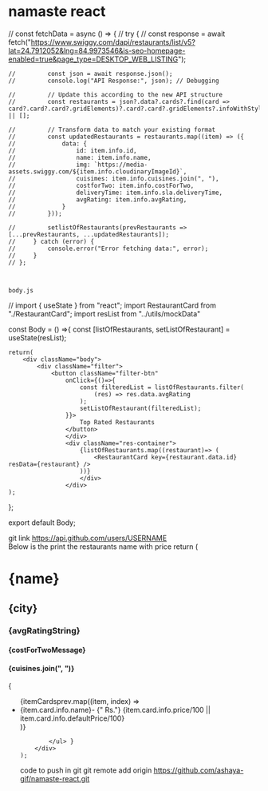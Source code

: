 # namaste react

// const fetchData = async () => {
    //     try {
    //         const response = await fetch("https://www.swiggy.com/dapi/restaurants/list/v5?lat=24.7912052&lng=84.9973546&is-seo-homepage-enabled=true&page_type=DESKTOP_WEB_LISTING");
    
    //         const json = await response.json();
    //         console.log("API Response:", json); // Debugging
    
    //         // Update this according to the new API structure
    //         const restaurants = json?.data?.cards?.find(card => card?.card?.card?.gridElements)?.card?.card?.gridElements?.infoWithStyle?.restaurants || [];
    
    //         // Transform data to match your existing format
    //         const updatedRestaurants = restaurants.map((item) => ({
    //             data: {
    //                 id: item.info.id,
    //                 name: item.info.name,
    //                 img: `https://media-assets.swiggy.com/${item.info.cloudinaryImageId}`,
    //                 cuisimes: item.info.cuisines.join(", "),
    //                 costforTwo: item.info.costForTwo,
    //                 deliveryTime: item.info.sla.deliveryTime,
    //                 avgRating: item.info.avgRating,
    //             }
    //         }));
    
    //         setlistOfRestaurants(prevRestaurants => [...prevRestaurants, ...updatedRestaurants]);
    //     } catch (error) {
    //         console.error("Error fetching data:", error);
    //     }
    // };



    body.js
    

// 
import { useState } from "react";
import RestaurantCard from "./RestaurantCard";
import resList from "../utils/mockData"



const Body = () =>{
    const [listOfRestaurants, setListOfRestaurant] = useState(resList);

    return(
        <div className="body">
            <div className="filter">
                <button className="filter-btn"
                    onClick={()=>{
                        const filteredList = listOfRestaurants.filter(
                            (res) => res.data.avgRating
                        );
                        setListOfRestaurant(filteredList);
                    }}>
                        Top Rated Restaurants
                    </button>
                    </div>
                    <div className="res-container">
                        {listOfRestaurants.map((restaurant)=> (
                            <RestaurantCard key={restaurant.data.id} resData={restaurant} />
                        ))}
                        </div>
                    </div>
    );
};

export default Body;




git link
https://api.github.com/users/USERNAME   
Below is the print the restaurants name with price 
return (
        <div className="menu">
             <h1>{name}</h1>
            <h2>{city}</h2>
            <h3>{avgRatingString}</h3>
            <h4>{costForTwoMessage}</h4>
            <h4>{cuisines.join(", ")}</h4>
            { <ul>
                {itemCardsprev.map((item, index) => <li key={index}>{item.card.info.name}- {" Rs."}
                    {item.card.info.price/100 || item.card.info.defaultPrice/100}</li>)}
                 
                
            </ul> }
        </div>
    );

code to push in git
git remote add origin https://github.com/ashaya-gif/namaste-react.git 


























